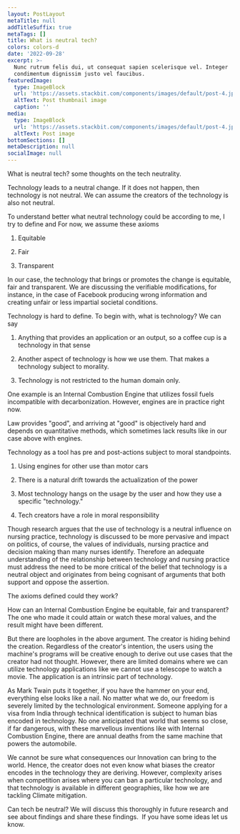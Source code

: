 ```yaml
---
layout: PostLayout
metaTitle: null
addTitleSuffix: true
metaTags: []
title: What is neutral tech?
colors: colors-d
date: '2022-09-28'
excerpt: >-
  Nunc rutrum felis dui, ut consequat sapien scelerisque vel. Integer
  condimentum dignissim justo vel faucibus.
featuredImage:
  type: ImageBlock
  url: 'https://assets.stackbit.com/components/images/default/post-4.jpeg'
  altText: Post thumbnail image
  caption: ''
media:
  type: ImageBlock
  url: 'https://assets.stackbit.com/components/images/default/post-4.jpeg'
  altText: Post image
bottomSections: []
metaDescription: null
socialImage: null
---
```

What is neutral tech? some thoughts on the tech neutrality.

Technology leads to a neutral change. If it does not happen, then technology is not neutral. We can assume the creators of the technology is also not neutral.

To understand better what neutral technology could be according to me, I try to define and For now, we assume these axioms 

1.  Equitable 

2.  Fair 

3.  Transparent

In our case, the technology that brings or promotes the change is equitable, fair and transparent. We are discussing the verifiable modifications, for instance, in the case of Facebook producing wrong information and creating unfair or less impartial societal conditions. 

Technology is hard to define. To begin with, what is technology? We can say 

1.  Anything that provides an application or an output, so a coffee cup is a technology in that sense 

2.  Another aspect of technology is how we use them. That makes a technology subject to morality.

3.  Technology is not restricted to the human domain only.

One example is an Internal Combustion Engine that utilizes fossil fuels incompatible with decarbonization. However, engines are in practice right now.

Law provides "good", and arriving at "good" is objectively hard and depends on quantitative methods, which sometimes lack results like in our case above with engines.

Technology as a tool has pre and post-actions subject to moral standpoints.

1.  Using engines for other use than motor cars

2.  There is a natural drift towards the actualization of the power 

3.  Most technology hangs on the usage by the user and how they use a specific "technology."

4.  Tech creators have a role in moral responsibility

Though research argues that the use of technology is a neutral influence on nursing practice, technology is discussed to be more pervasive and impact on politics, of course, the values of individuals, nursing practice and decision making than many nurses identify. Therefore an adequate understanding of the relationship between technology and nursing practice must address the need to be more critical of the belief that technology is a neutral object and originates from being cognisant of arguments that both support and oppose the assertion.

The axioms defined could they work? 

How can an Internal Combustion Engine be equitable, fair and transparent? The one who made it could attain or watch these moral values, and the result might have been different.

But there are loopholes in the above argument. The creator is hiding behind the creation. Regardless of the creator's intention, the users using the machine's programs will be creative enough to derive out use cases that the creator had not thought. However, there are limited domains where we can utilize technology applications like we cannot use a telescope to watch a movie. The application is an intrinsic part of technology.

As Mark Twain puts it together, if you have the hammer on your end, everything else looks like a nail. No matter what we do, our freedom is severely limited by the technological environment. Someone applying for a visa from India through technical identification is subject to human bias encoded in technology. No one anticipated that world that seems so close, if far dangerous, with these marvellous inventions like with Internal Combustion Engine, there are annual deaths from the same machine that powers the automobile.

We cannot be sure what consequences our Innovation can bring to the world. Hence, the creator does not even know what biases the creator encodes in the technology they are deriving. However, complexity arises when competition arises where you can ban a particular technology, and that technology is available in different geographies, like how we are tackling Climate mitigation.

Can tech be neutral? We will discuss this thoroughly in future research and see about findings and share these findings.  If you have some ideas let us know.
